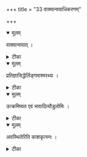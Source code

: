 +++
title = "33 वाक्यान्वयाधिकरणम्"

+++


<details open><summary>मूलम्</summary>

वाक्यान्वयात् ।
</details>



<details><summary>टीका</summary>

मैत्रेयीब्राह्मणस्थानां वाक्यानामन्वयात् तदा । परमात्मेति युक्तत्वात् द्रष्टव्यस्तान्त्रिको न च ॥ [128]
</details>



<details open><summary>मूलम्</summary>

प्रतिज्ञासिद्धेर्लिङ्गमाश्मरथ्यः ।
</details>



<details><summary>टीका</summary>

प्रतिज्ञायास्तु सिद्ध्यर्थं जीवबोधकशब्दतः । ब्रह्माभिधानं लिङ्गमित्याश्मरथ्यमुनेर्मतम् ॥ [129]
</details>



<details open><summary>मूलम्</summary>

उत्क्रमिष्यत एवं भावादित्यौडुलोमिः ।
</details>



<details><summary>टीका</summary>

जीवशब्दात्परस्योक्तिरुत्क्रमिष्यत एव हि । ब्रह्मसाम्यापत्तितः स्यात् औडुलोमिमुनेर्मतम् ॥ [130]
</details>



<details open><summary>मूलम्</summary>

अवस्थितेरिति काशकृत्स्नः ।
</details>



<details><summary>टीका</summary>

अवस्थितेरात्मनि च ब्रह्मणो जीववाचकात् । अभिधानं युक्तमिति काशकृत्स्नमुनेर्मतम् ॥ [131]
</details>

